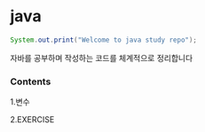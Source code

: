 # java

```java
System.out.print("Welcome to java study repo");
```

 자바를 공부하며 작성하는 코드를 체계적으로 정리합니다
 
 
 ### Contents
  1.변수  
  
  2.EXERCISE
 
